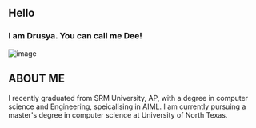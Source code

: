 ## Hello
### I am Drusya. You can call me Dee!
![image](https://github.com/drusya-github/drusya-github/assets/106588056/21bd0474-f382-4d60-aefc-1ce7cec3012d)

## ABOUT ME
I recently graduated from SRM University, AP, with a degree in computer science and Engineering, speicalising in AIML.
I am currently pursuing a master's degree in computer science at University of North Texas.


<!--
**drusya-github/drusya-github** is a ✨ _special_ ✨ repository because its `README.md` (this file) appears on your GitHub profile.

Here are some ideas to get you started:

- 🔭 I’m currently working on ...
- 🌱 I’m currently learning ...
- 👯 I’m looking to collaborate on ...
- 🤔 I’m looking for help with ...
- 💬 Ask me about ...
- 📫 How to reach me: ...
- 😄 Pronouns: ...
- ⚡ Fun fact: ...
-->
